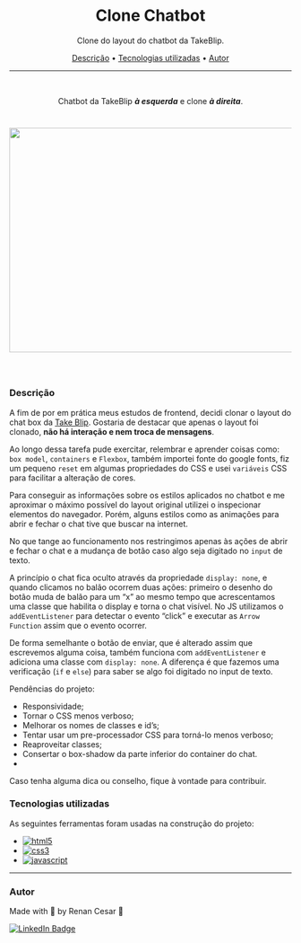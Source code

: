 <h1 align="center">Clone Chatbot</h1>

<p align="center">Clone do layout do chatbot da TakeBlip.</p>

<p align="center">
 <a href="#Descrição">Descrição</a> •
 <a href="#Tecnologias">Tecnologias utilizadas</a> •
 <a href="#autor">Autor</a>
</p>

---

<br>

<p align="center">Chatbot da TakeBlip <b><i>à esquerda</i></b> e clone <b><i>à direita</i></b>.</p>
 
 <h1 align="center">  
  <p align="center">
  <img width="700" height="400" src="Assents/Clone-chat.gif"><br><br>
</p>

</h1>

<a id="Descrição"></a>
### Descrição

A fim de por em prática meus estudos de frontend, decidi clonar o layout do chat box da [Take Blip](https://www.take.net/).
Gostaria de destacar que apenas o layout foi clonado, **não há interação e nem troca de mensagens**.

Ao longo dessa tarefa pude exercitar, relembrar e aprender coisas como: `box model`, `containers` e `Flexbox`, também importei fonte do google fonts, fiz um pequeno `reset` em algumas propriedades do CSS e usei `variáveis` CSS para facilitar a alteração de cores.

Para conseguir as informações sobre os estilos aplicados no chatbot e me aproximar o máximo possível do layout original utilizei o inspecionar elementos do navegador. Porém, alguns estilos como as animações para abrir e fechar o chat tive que buscar na internet.

No que tange ao funcionamento nos restringimos apenas às ações de abrir e fechar o chat e a mudança de botão caso algo seja digitado no `input` de texto.

A princípio o chat fica oculto através da propriedade `display: none`, e quando clicamos no balão ocorrem duas ações: primeiro o desenho do botão muda de balão para um “x” ao mesmo tempo que acrescentamos uma classe que habilita o display e torna o chat visível. No JS utilizamos o `addEventListener` para detectar o evento “click” e executar as `Arrow Function` assim que o evento ocorrer.

De forma semelhante o botão de enviar, que é alterado assim que escrevemos alguma coisa, também funciona com `addEventListener` e adiciona uma classe com `display: none`. A diferença é que fazemos uma verificação (`if` e `else`) para saber se algo foi digitado no input de texto.

Pendências do projeto:

- Responsividade;
- Tornar o CSS menos verboso;
- Melhorar os nomes de classes e id’s;
- Tentar usar um pre-processador CSS para torná-lo menos verboso;
- Reaproveitar classes;
- Consertar o box-shadow da parte inferior do container do chat.
-


Caso tenha alguma dica ou conselho, fique à vontade para contribuir.


<a id="Tecnologias"></a>
### Tecnologias utilizadas

As seguintes ferramentas foram usadas na construção do projeto:

- [![html5](https://img.shields.io/badge/HTML5-E34F26?style=for-the-badge&logo=html5&logoColor=white)](https://developer.mozilla.org/pt-BR/docs/Web/HTML/Element)
- [![css3](https://img.shields.io/badge/CSS3-1572B6?style=for-the-badge&logo=css3&logoColor=white)](https://developer.mozilla.org/pt-BR/docs/Web/CSS)
- [![javascript](https://img.shields.io/badge/JavaScript-323330?style=for-the-badge&logo=javascript&logoColor=F7DF1E)](https://developer.mozilla.org/pt-BR/docs/Web/JavaScript)

---

### Autor

Made with 💜 by Renan Cesar 👋

[![LinkedIn Badge](https://img.shields.io/badge/-Renan_Cesar-blue?style=flat-square&logo=Linkedin&logoColor=white&link=https://www.linkedin.com/in/renan-cesar/)](https://www.linkedin.com/in/renan-cesar/)
